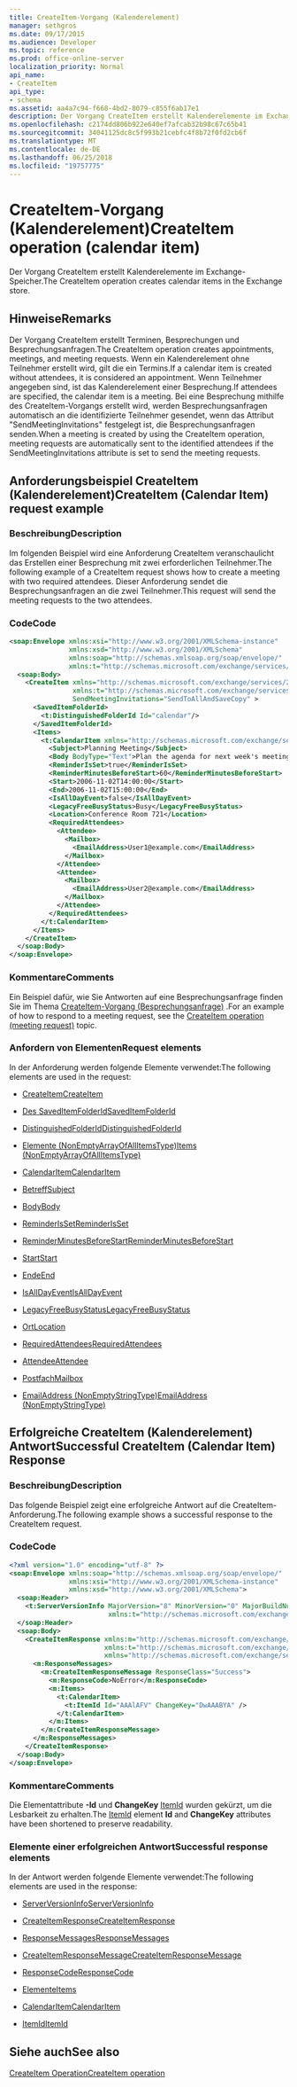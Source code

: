 ```yaml
---
title: CreateItem-Vorgang (Kalenderelement)
manager: sethgros
ms.date: 09/17/2015
ms.audience: Developer
ms.topic: reference
ms.prod: office-online-server
localization_priority: Normal
api_name:
- CreateItem
api_type:
- schema
ms.assetid: aa4a7c94-f668-4bd2-8079-c855f6ab17e1
description: Der Vorgang CreateItem erstellt Kalenderelemente im Exchange-Speicher.
ms.openlocfilehash: c2174dd806b922e640ef7afcab32b98c67c65b41
ms.sourcegitcommit: 34041125dc8c5f993b21cebfc4f8b72f0fd2cb6f
ms.translationtype: MT
ms.contentlocale: de-DE
ms.lasthandoff: 06/25/2018
ms.locfileid: "19757775"
---
```

# <a name="createitem-operation-calendar-item"></a><span data-ttu-id="6a14d-103">CreateItem-Vorgang (Kalenderelement)</span><span class="sxs-lookup"><span data-stu-id="6a14d-103">CreateItem operation (calendar item)</span></span>

<span data-ttu-id="6a14d-104">Der Vorgang CreateItem erstellt Kalenderelemente im Exchange-Speicher.</span><span class="sxs-lookup"><span data-stu-id="6a14d-104">The CreateItem operation creates calendar items in the Exchange store.</span></span>
  
## <a name="remarks"></a><span data-ttu-id="6a14d-105">Hinweise</span><span class="sxs-lookup"><span data-stu-id="6a14d-105">Remarks</span></span>

<span data-ttu-id="6a14d-106">Der Vorgang CreateItem erstellt Terminen, Besprechungen und Besprechungsanfragen.</span><span class="sxs-lookup"><span data-stu-id="6a14d-106">The CreateItem operation creates appointments, meetings, and meeting requests.</span></span> <span data-ttu-id="6a14d-107">Wenn ein Kalenderelement ohne Teilnehmer erstellt wird, gilt die ein Termins.</span><span class="sxs-lookup"><span data-stu-id="6a14d-107">If a calendar item is created without attendees, it is considered an appointment.</span></span> <span data-ttu-id="6a14d-108">Wenn Teilnehmer angegeben sind, ist das Kalenderelement einer Besprechung.</span><span class="sxs-lookup"><span data-stu-id="6a14d-108">If attendees are specified, the calendar item is a meeting.</span></span> <span data-ttu-id="6a14d-109">Bei eine Besprechung mithilfe des CreateItem-Vorgangs erstellt wird, werden Besprechungsanfragen automatisch an die identifizierte Teilnehmer gesendet, wenn das Attribut "SendMeetingInvitations" festgelegt ist, die Besprechungsanfragen senden.</span><span class="sxs-lookup"><span data-stu-id="6a14d-109">When a meeting is created by using the CreateItem operation, meeting requests are automatically sent to the identified attendees if the SendMeetingInvitations attribute is set to send the meeting requests.</span></span>
  
## <a name="createitem-calendar-item-request-example"></a><span data-ttu-id="6a14d-110">Anforderungsbeispiel CreateItem (Kalenderelement)</span><span class="sxs-lookup"><span data-stu-id="6a14d-110">CreateItem (Calendar Item) request example</span></span>

### <a name="description"></a><span data-ttu-id="6a14d-111">Beschreibung</span><span class="sxs-lookup"><span data-stu-id="6a14d-111">Description</span></span>

<span data-ttu-id="6a14d-112">Im folgenden Beispiel wird eine Anforderung CreateItem veranschaulicht das Erstellen einer Besprechung mit zwei erforderlichen Teilnehmer.</span><span class="sxs-lookup"><span data-stu-id="6a14d-112">The following example of a CreateItem request shows how to create a meeting with two required attendees.</span></span> <span data-ttu-id="6a14d-113">Dieser Anforderung sendet die Besprechungsanfragen an die zwei Teilnehmer.</span><span class="sxs-lookup"><span data-stu-id="6a14d-113">This request will send the meeting requests to the two attendees.</span></span>
  
### <a name="code"></a><span data-ttu-id="6a14d-114">Code</span><span class="sxs-lookup"><span data-stu-id="6a14d-114">Code</span></span>

```XML
<soap:Envelope xmlns:xsi="http://www.w3.org/2001/XMLSchema-instance"
               xmlns:xsd="http://www.w3.org/2001/XMLSchema"
               xmlns:soap="http://schemas.xmlsoap.org/soap/envelope/"
               xmlns:t="http://schemas.microsoft.com/exchange/services/2006/types">
  <soap:Body>
    <CreateItem xmlns="http://schemas.microsoft.com/exchange/services/2006/messages"
                xmlns:t="http://schemas.microsoft.com/exchange/services/2006/types" 
                SendMeetingInvitations="SendToAllAndSaveCopy" >
      <SavedItemFolderId>
        <t:DistinguishedFolderId Id="calendar"/>
      </SavedItemFolderId>
      <Items>
        <t:CalendarItem xmlns="http://schemas.microsoft.com/exchange/services/2006/types">
          <Subject>Planning Meeting</Subject>
          <Body BodyType="Text">Plan the agenda for next week's meeting.</Body>
          <ReminderIsSet>true</ReminderIsSet>
          <ReminderMinutesBeforeStart>60</ReminderMinutesBeforeStart>
          <Start>2006-11-02T14:00:00</Start>
          <End>2006-11-02T15:00:00</End>
          <IsAllDayEvent>false</IsAllDayEvent>
          <LegacyFreeBusyStatus>Busy</LegacyFreeBusyStatus>
          <Location>Conference Room 721</Location>
          <RequiredAttendees>
            <Attendee>
              <Mailbox>
                <EmailAddress>User1@example.com</EmailAddress>
              </Mailbox>
            </Attendee>
            <Attendee>
              <Mailbox>
                <EmailAddress>User2@example.com</EmailAddress>
              </Mailbox>
            </Attendee>
          </RequiredAttendees>
        </t:CalendarItem>
      </Items>
    </CreateItem>
  </soap:Body>
</soap:Envelope>
```

### <a name="comments"></a><span data-ttu-id="6a14d-115">Kommentare</span><span class="sxs-lookup"><span data-stu-id="6a14d-115">Comments</span></span>

<span data-ttu-id="6a14d-116">Ein Beispiel dafür, wie Sie Antworten auf eine Besprechungsanfrage finden Sie im Thema [CreateItem-Vorgang (Besprechungsanfrage)](createitem-operation-meeting-request.md) .</span><span class="sxs-lookup"><span data-stu-id="6a14d-116">For an example of how to respond to a meeting request, see the [CreateItem operation (meeting request)](createitem-operation-meeting-request.md) topic.</span></span> 
  
### <a name="request-elements"></a><span data-ttu-id="6a14d-117">Anfordern von Elementen</span><span class="sxs-lookup"><span data-stu-id="6a14d-117">Request elements</span></span>

<span data-ttu-id="6a14d-118">In der Anforderung werden folgende Elemente verwendet:</span><span class="sxs-lookup"><span data-stu-id="6a14d-118">The following elements are used in the request:</span></span>
  
- [<span data-ttu-id="6a14d-119">CreateItem</span><span class="sxs-lookup"><span data-stu-id="6a14d-119">CreateItem</span></span>](createitem.md)
    
- [<span data-ttu-id="6a14d-120">Des SavedItemFolderId</span><span class="sxs-lookup"><span data-stu-id="6a14d-120">SavedItemFolderId</span></span>](saveditemfolderid.md)
    
- [<span data-ttu-id="6a14d-121">DistinguishedFolderId</span><span class="sxs-lookup"><span data-stu-id="6a14d-121">DistinguishedFolderId</span></span>](distinguishedfolderid.md)
    
- [<span data-ttu-id="6a14d-122">Elemente (NonEmptyArrayOfAllItemsType)</span><span class="sxs-lookup"><span data-stu-id="6a14d-122">Items (NonEmptyArrayOfAllItemsType)</span></span>](items-nonemptyarrayofallitemstype.md)
    
- [<span data-ttu-id="6a14d-123">CalendarItem</span><span class="sxs-lookup"><span data-stu-id="6a14d-123">CalendarItem</span></span>](calendaritem.md)
    
- [<span data-ttu-id="6a14d-124">Betreff</span><span class="sxs-lookup"><span data-stu-id="6a14d-124">Subject</span></span>](subject.md)
    
- [<span data-ttu-id="6a14d-125">Body</span><span class="sxs-lookup"><span data-stu-id="6a14d-125">Body</span></span>](body.md)
    
- [<span data-ttu-id="6a14d-126">ReminderIsSet</span><span class="sxs-lookup"><span data-stu-id="6a14d-126">ReminderIsSet</span></span>](reminderisset.md)
    
- [<span data-ttu-id="6a14d-127">ReminderMinutesBeforeStart</span><span class="sxs-lookup"><span data-stu-id="6a14d-127">ReminderMinutesBeforeStart</span></span>](reminderminutesbeforestart.md)
    
- [<span data-ttu-id="6a14d-128">Start</span><span class="sxs-lookup"><span data-stu-id="6a14d-128">Start</span></span>](start.md)
    
- [<span data-ttu-id="6a14d-129">Ende</span><span class="sxs-lookup"><span data-stu-id="6a14d-129">End </span></span>](end-ex15websvcsotherref.md)
    
- [<span data-ttu-id="6a14d-130">IsAllDayEvent</span><span class="sxs-lookup"><span data-stu-id="6a14d-130">IsAllDayEvent</span></span>](isalldayevent.md)
    
- [<span data-ttu-id="6a14d-131">LegacyFreeBusyStatus</span><span class="sxs-lookup"><span data-stu-id="6a14d-131">LegacyFreeBusyStatus</span></span>](legacyfreebusystatus.md)
    
- [<span data-ttu-id="6a14d-132">Ort</span><span class="sxs-lookup"><span data-stu-id="6a14d-132">Location</span></span>](location.md)
    
- [<span data-ttu-id="6a14d-133">RequiredAttendees</span><span class="sxs-lookup"><span data-stu-id="6a14d-133">RequiredAttendees</span></span>](requiredattendees.md)
    
- [<span data-ttu-id="6a14d-134">Attendee</span><span class="sxs-lookup"><span data-stu-id="6a14d-134">Attendee</span></span>](attendee.md)
    
- [<span data-ttu-id="6a14d-135">Postfach</span><span class="sxs-lookup"><span data-stu-id="6a14d-135">Mailbox</span></span>](mailbox.md)
    
- [<span data-ttu-id="6a14d-136">EmailAddress (NonEmptyStringType)</span><span class="sxs-lookup"><span data-stu-id="6a14d-136">EmailAddress (NonEmptyStringType)</span></span>](emailaddress-nonemptystringtype.md)
    
## <a name="successful-createitem-calendar-item-response"></a><span data-ttu-id="6a14d-137">Erfolgreiche CreateItem (Kalenderelement) Antwort</span><span class="sxs-lookup"><span data-stu-id="6a14d-137">Successful CreateItem (Calendar Item) Response</span></span>

### <a name="description"></a><span data-ttu-id="6a14d-138">Beschreibung</span><span class="sxs-lookup"><span data-stu-id="6a14d-138">Description</span></span>

<span data-ttu-id="6a14d-139">Das folgende Beispiel zeigt eine erfolgreiche Antwort auf die CreateItem-Anforderung.</span><span class="sxs-lookup"><span data-stu-id="6a14d-139">The following example shows a successful response to the CreateItem request.</span></span>
  
### <a name="code"></a><span data-ttu-id="6a14d-140">Code</span><span class="sxs-lookup"><span data-stu-id="6a14d-140">Code</span></span>

```XML
<?xml version="1.0" encoding="utf-8" ?>
<soap:Envelope xmlns:soap="http://schemas.xmlsoap.org/soap/envelope/" 
               xmlns:xsi="http://www.w3.org/2001/XMLSchema-instance" 
               xmlns:xsd="http://www.w3.org/2001/XMLSchema">
  <soap:Header>
    <t:ServerVersionInfo MajorVersion="8" MinorVersion="0" MajorBuildNumber="685" MinorBuildNumber="8" 
                         xmlns:t="http://schemas.microsoft.com/exchange/services/2006/types" />
  </soap:Header>
  <soap:Body>
    <CreateItemResponse xmlns:m="http://schemas.microsoft.com/exchange/services/2006/messages" 
                        xmlns:t="http://schemas.microsoft.com/exchange/services/2006/types" 
                        xmlns="http://schemas.microsoft.com/exchange/services/2006/messages">
      <m:ResponseMessages>
        <m:CreateItemResponseMessage ResponseClass="Success">
          <m:ResponseCode>NoError</m:ResponseCode>
          <m:Items>
            <t:CalendarItem>
              <t:ItemId Id="AAAlAFV" ChangeKey="DwAAABYA" />
            </t:CalendarItem>
          </m:Items>
        </m:CreateItemResponseMessage>
      </m:ResponseMessages>
    </CreateItemResponse>
  </soap:Body>
</soap:Envelope>
```

### <a name="comments"></a><span data-ttu-id="6a14d-141">Kommentare</span><span class="sxs-lookup"><span data-stu-id="6a14d-141">Comments</span></span>

<span data-ttu-id="6a14d-142">Die Elementattribute **-Id** und **ChangeKey** [ItemId](itemid.md) wurden gekürzt, um die Lesbarkeit zu erhalten.</span><span class="sxs-lookup"><span data-stu-id="6a14d-142">The [ItemId](itemid.md) element **Id** and **ChangeKey** attributes have been shortened to preserve readability.</span></span> 
  
### <a name="successful-response-elements"></a><span data-ttu-id="6a14d-143">Elemente einer erfolgreichen Antwort</span><span class="sxs-lookup"><span data-stu-id="6a14d-143">Successful response elements</span></span>

<span data-ttu-id="6a14d-144">In der Antwort werden folgende Elemente verwendet:</span><span class="sxs-lookup"><span data-stu-id="6a14d-144">The following elements are used in the response:</span></span>
  
- [<span data-ttu-id="6a14d-145">ServerVersionInfo</span><span class="sxs-lookup"><span data-stu-id="6a14d-145">ServerVersionInfo</span></span>](serverversioninfo.md)
    
- [<span data-ttu-id="6a14d-146">CreateItemResponse</span><span class="sxs-lookup"><span data-stu-id="6a14d-146">CreateItemResponse</span></span>](createitemresponse.md)
    
- [<span data-ttu-id="6a14d-147">ResponseMessages</span><span class="sxs-lookup"><span data-stu-id="6a14d-147">ResponseMessages</span></span>](responsemessages.md)
    
- [<span data-ttu-id="6a14d-148">CreateItemResponseMessage</span><span class="sxs-lookup"><span data-stu-id="6a14d-148">CreateItemResponseMessage</span></span>](createitemresponsemessage.md)
    
- [<span data-ttu-id="6a14d-149">ResponseCode</span><span class="sxs-lookup"><span data-stu-id="6a14d-149">ResponseCode</span></span>](responsecode.md)
    
- [<span data-ttu-id="6a14d-150">Elemente</span><span class="sxs-lookup"><span data-stu-id="6a14d-150">Items</span></span>](items.md)
    
- [<span data-ttu-id="6a14d-151">CalendarItem</span><span class="sxs-lookup"><span data-stu-id="6a14d-151">CalendarItem</span></span>](calendaritem.md)
    
- [<span data-ttu-id="6a14d-152">ItemId</span><span class="sxs-lookup"><span data-stu-id="6a14d-152">ItemId</span></span>](itemid.md)
    
## <a name="see-also"></a><span data-ttu-id="6a14d-153">Siehe auch</span><span class="sxs-lookup"><span data-stu-id="6a14d-153">See also</span></span>



[<span data-ttu-id="6a14d-154">CreateItem Operation</span><span class="sxs-lookup"><span data-stu-id="6a14d-154">CreateItem operation</span></span>](createitem-operation.md)

